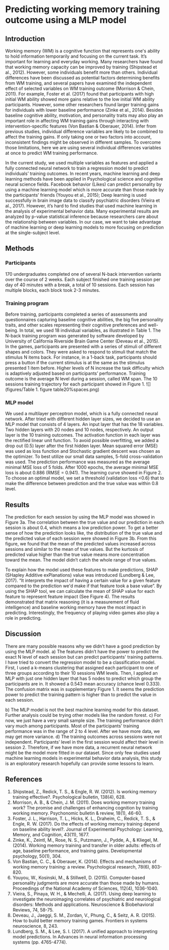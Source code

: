 # Predicting working memory training outcome using a MLP model 
## Introduction
Working memory (WM) is a cognitive function that represents one's ability to hold information temporarily and focusing on the current task. It’s important for learning and everyday working. Many researchers have found that working memory capacity can be improved by training (Shipstead et al., 2012). However, some individuals benefit more than others. Individual differences have been discussed as potential factors determining benefits from WM training, and several papers have examined the independent effect of selected variables on WM training outcome (Morrison & Chein, 2011). For example, Foster et al. (2017) found that participants with high initial WM ability showed more gains relative to the low initial WM ability participants. However, some other researchers found larger training gains for individuals with lower baseline performance (Zinke et al., 2014). Besides baseline cognitive ability, motivation, and personality traits may also play an important role in affecting WM training gains through interacting with intervention-specific features (Von Bastian & Oberauer, 2014). Infer from previous studies, individual difference variables are likely to be combined to affect the training gains. If only taking one or two factors into account, inconsistent findings might be observed in different samples. To overcome those limitations, here we are using several individual differences variables at once to predict WM training performance. 

In the current study, we used multiple variables as features and applied a fully connected neural network to train a regression model to predict individuals’ training outcomes. In recent years, machine learning and deep learning methods have been applied in Psychological science and cognitive neural science fields. Facebook behavior (Likes) can predict personality by using a machine learning model which is more accurate than those made by the participants’ friends (Youyou et al., 2015); Deep learning is used successfully in brain image data to classify psychiatric disorders (Vieira et al., 2017). However, it’s hard to find studies that used machine learning in the analysis of experimental behavior data. Many experimental results are analyzed by p-value statistical inference because researchers care about the relationship between variables. In our case, we want to take advantage of machine learning or deep learning models to more focusing on prediction at the single-subject level.
## Methods
### Participants
170 undergraduates completed one of several N-back intervention variants over the course of 2 weeks. Each subject finished one training session per day of 40 minutes with a break, a total of 10 sessions. Each session has multiple blocks, each block took 2-3 minutes. 
### Training program
Before training, participants completed a series of assessments and questionnaires capturing baseline cognitive abilities, the big five personality traits, and other scales representing their cognitive preferences and well-being. In total, we used 18 individual variables, as illustrated in Table 1. The N-back training program was generated by software developed by University of California Riverside Brain Game Center (Deveau et al., 2015). In the games, participants are presented with a series of stimuli of different shapes and colors. They were asked to respond to stimuli that match the stimulus N items back. For instance, in a 1-back task, participants should press a button if the current stimulus is at the same as the stimulus presented 1 item before. Higher levels of N increase the task difficulty which is adaptively adjusted based on participants’ performance. Training outcome is the average N level during a session, called WM span. The 10 sessions training trajectory for each participant showed in Figure 1. 
![](figures/Table 1. figure table20%spaces.png)
### MLP model
We used a multilayer perceptron model, which is a fully connected neural network. After tried with different hidden layer sizes, we decided to use an MLP model that consists of 4 layers. An input layer that has the 18 variables. Two hidden layers with 20 nodes and 10 nodes, respectively. An output layer is the 10 training outcomes. The activation function in each layer was the rectified linear unit function. To avoid possible overfitting, we added a drop out (0.5) layer after the first hidden layer. Mean squared error (MSE) was used as loss function and Stochastic gradient descent was chosen as the optimizer. To best utilize our small data samples, 5-fold cross-validation was used. The prediction performance was measured as the average minimal MSE loss of 5 folds. After 1000 epochs, the average minimal MSE loss is about 0.886 (RMSE = 0.941). The learning curve showed in Figure 2. To choose an optimal model, we set a threshold (validation loss <0.6) that to make the difference between prediction and the true value was within 0.8 level.
## Results
The prediction for each session by using the MLP model was showed in Figure 3a. The correlation between the true value and our prediction in each session is about 0.4, which means a low prediction power. To get a better sense of how the prediction looks like, the distribution of the true value and the predicted value of each session were showed in Figure 3b. From this figure, we found that the mean of the predicted values increased across sessions and similar to the mean of true values. But the kurtosis of predicted value higher than the true value means more concentration toward the mean. The model didn’t catch the whole range of true values. 

To explain how the model used these features to make predictions, SHAP (SHapley Additive exPlanations) value was introduced (Lundberg & Lee, 2017). “It interprets the impact of having a certain value for a given feature compared to the prediction we'd make if that feature took a base value”. By using the SHAP tool, we can calculate the mean of SHAP value for each feature to represent feature impact (See Figure 4). The results demonstrated that matrix reasoning (it is a measurement of fluid intelligence) and baseline working memory have the most impact in predicting. Interestingly, the frequency of playing video games also play a role in predicting.
## Discussion
There are many possible reasons why we didn’t have a good prediction by using the MLP model. a) The features didn’t have the power to predict the exact N level of each session but can predict participants' training patterns. I have tried to convert the regression model to be a classification model. First, I used a k-means clustering that assigned each participant to one of three groups according to their 10 sessions WM levels. Then, I applied an MLP with just one hidden layer that has 5 nodes to predict which group the participants are in. It showed a 0.543 mean accuracy (chance level 0.333). The confusion matrix was in supplementary Figure 1. It seems the prediction power to predict the training pattern is higher than to predict the value in each session. 

b) The MLP model is not the best machine learning model for this dataset. Further analysis could be trying other models like the random forest. c) For now, we just have a very small sample size. The training performance didn’t vary much among participants. Most of the participants’ training performance was in the range of 2 to 4 level. After we have more data, we may get more variance. d) The training outcomes across sessions were not independent. Participants’ level in the first session would affect their level in session 2. Therefore, if we have more data, a recurrent neural network might be the model more fitted in our dataset. Since only few studies used machine learning models in experimental behavior data analysis, this study is an exploratory research hopefully can provide some lessons to learn.
## References
1.	Shipstead, Z., Redick, T. S., & Engle, R. W. (2012). Is working memory training effective?. Psychological bulletin, 138(4), 628.
2.	Morrison, A. B., & Chein, J. M. (2011). Does working memory training work? The promise and challenges of enhancing cognition by training working memory. Psychonomic bulletin & review, 18(1), 46-60.
3.	Foster, J. L., Harrison, T. L., Hicks, K. L., Draheim, C., Redick, T. S., & Engle, R. W. (2017). Do the effects of working memory training depend on baseline ability level?. Journal of Experimental Psychology: Learning, Memory, and Cognition, 43(11), 1677.
4.	Zinke, K., Zeintl, M., Rose, N. S., Putzmann, J., Pydde, A., & Kliegel, M. (2014). Working memory training and transfer in older adults: effects of age, baseline performance, and training gains. Developmental psychology, 50(1), 304.
5.	Von Bastian, C. C., & Oberauer, K. (2014). Effects and mechanisms of working memory training: a review. Psychological research, 78(6), 803-820.
6.	Youyou, W., Kosinski, M., & Stillwell, D. (2015). Computer-based personality judgments are more accurate than those made by humans. Proceedings of the National Academy of Sciences, 112(4), 1036-1040.
7.	Vieira, S., Pinaya, W. H., & Mechelli, A. (2017). Using deep learning to investigate the neuroimaging correlates of psychiatric and neurological disorders: Methods and applications. Neuroscience & Biobehavioral Reviews, 74, 58-75.
8.	Deveau, J., Jaeggi, S. M., Zordan, V., Phung, C., & Seitz, A. R. (2015). How to build better memory training games. Frontiers in systems neuroscience, 8, 243.
9.	Lundberg, S. M., & Lee, S. I. (2017). A unified approach to interpreting model predictions. In Advances in neural information processing systems (pp. 4765-4774).
